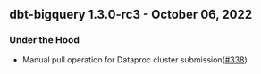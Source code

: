 ## dbt-bigquery 1.3.0-rc3 - October 06, 2022
### Under the Hood
- Manual pull operation for Dataproc cluster submission([#338](https://github.com/dbt-labs/dbt-bigquery/pull/338))
